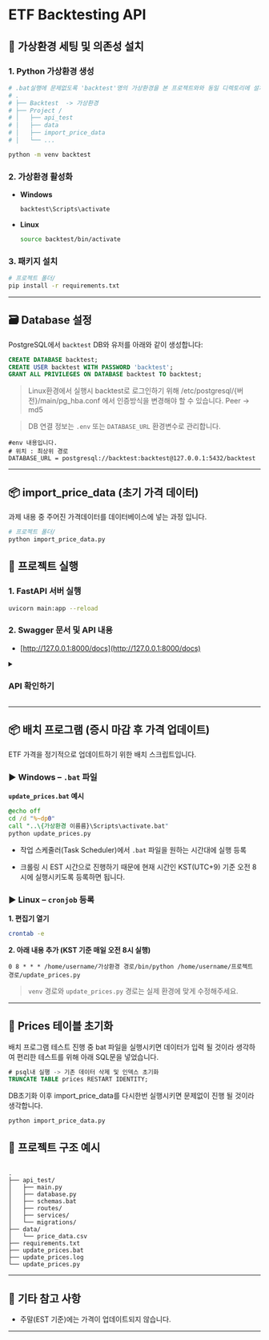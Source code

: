 # ETF Backtesting API


## 🔧 가상환경 세팅 및 의존성 설치

### 1. Python 가상환경 생성

```bash
# .bat실행에 문제없도록 'backtest'명의 가상환경을 본 프로젝트와와 동일 디렉토리에 설치 부탁드립니다.
# .
# ├── Backtest  -> 가상환경
# ├── Project /
# │   ├── api_test
# │   ├── data
# │   ├── import_price_data
# │   └── ...

python -m venv backtest
```


### 2. 가상환경 활성화

- **Windows**
  ```bash
  backtest\Scripts\activate
  ```

- **Linux**
  ```bash
  source backtest/bin/activate
  ```

### 3. 패키지 설치

```bash
# 프로젝트 폴더/
pip install -r requirements.txt
```

---
## 🗃️ Database 설정

PostgreSQL에서 `backtest` DB와 유저를 아래와 같이 생성합니다:

```sql
CREATE DATABASE backtest;
CREATE USER backtest WITH PASSWORD 'backtest';
GRANT ALL PRIVILEGES ON DATABASE backtest TO backtest;
```
> Linux환경에서 실행시 backtest로 로그인하기 위해 /etc/postgresql/{버전}/main/pg_hba.conf 에서 인증방식을 변경해야 할 수 있습니다. Peer -> md5

> DB 연결 정보는 `.env` 또는 `DATABASE_URL` 환경변수로 관리합니다.

```
#env 내용입니다.
# 위치 : 최상위 경로
DATABASE_URL = postgresql://backtest:backtest@127.0.0.1:5432/backtest
```

---
## 📦 import_price_data (초기 가격 데이터)
과제 내용 중 주어진 가격데이터를 데이터베이스에 넣는 과정 입니다.
```bash
# 프로젝트 폴더/
python import_price_data.py
```

## 🏃 프로젝트 실행

### 1. FastAPI 서버 실행

```bash
uvicorn main:app --reload
```

### 2. Swagger 문서 및 API 내용
- [http://127.0.0.1:8000/docs](http://127.0.0.1:8000/docs)


<details>
<summary> <h3><b>API 확인하기</b></h3> </summary>

#### 공통 정보

| 항목 | 내용 |
|------|------|
| Base URL | `/backtest` |
| Response Format | JSON |
| Auth | 없음 |

---

#### 기능 1. 백테스트 실행 및 저장

- **Method**: `POST`
- **URL**: `/backtest/run`
- **Description**: 입력값을 바탕으로 백테스트 계산 후 DB에 저장하고 결과 반환

##### ✅ Request Body
```json
{
  "start_year": 2020,
  "start_month": 1,
  "trade_day": 10,
  "initial_balance": 1000,
  "fee_rate": 0.001,
  "weight_months": 6
}
```

##### ✅ Response
```json
{
  "data_id": 1,
  "output": {
    "total_return": 0.66,
    "cagr": 0.1043,
    "vol": 0.121,
    "sharpe": 0.86,
    "mdd": -0.1947
  },
  "last_rebalance_weight": [
    ["SPY", 0.5],
    ["QQQ", 0.5],
    ["BIL", 0.0]
  ]
}
```
---

#### 기능  2. 백테스트 전체 목록 조회

- **Method**: `GET`
- **URL**: `/backtest/`
- **Description**: 저장된 모든 백테스트 `data_id`와 마지막 리밸런싱 비중 반환

##### ✅ Response
```json
[
  {
    "data_id": 1,
    "last_rebalance_weight": [["SPY", 0.5], ["QQQ", 0.5], ["BIL", 0.0]]
  },
  {
    "data_id": 2,
    "last_rebalance_weight": [["GLD", 0.5], ["QQQ", 0.5], ["BIL", 0.0]]
  }
]
```
---

#### 기능 3. 특정 백테스트 결과 조회

- **Method**: `GET`
- **URL**: `/backtest/{data_id}`
- **Description**: 특정 `data_id`의 입력값 + 통계 + 마지막 리밸런싱 비중 반환

##### ✅ Response
```json
{
  "input": {
    "start_year": 2020,
    "start_month": 1,
    "invest": 1000,
    "trade_date": 10,
    "cost": 0.001,
    "caculate_month": 6
  },
  "output": {
    "data_id": 1,
    "total_return": 0.66,
    "cagr": 0.1043,
    "vol": 0.121,
    "sharpe": 0.86,
    "mdd": -0.1947
  },
  "last_rebalance_weight": [
    ["SPY", 0.5],
    ["QQQ", 0.5],
    ["BIL", 0.0]
  ]
}
```
---

#### 기능 4. 백테스트 삭제

- **Method**: `DELETE`
- **URL**: `/backtest/{data_id}`
- **Description**: 특정 `data_id`의 백테스트 결과 삭제

##### ✅ Response
```json
{
  "data_id": 2
}
```

#### 테스트용 API

| Endpoint | 설명 |
|----------|------|
| `/backtest/test` | 매매 date 및 ETF 가격 DataFrame을 JSON으로 반환 |

</details>

---

## 📦 배치 프로그램 (증시 마감 후 가격 업데이트)

ETF 가격을 정기적으로 업데이트하기 위한 배치 스크립트입니다.

### ▶ Windows – `.bat` 파일

**`update_prices.bat` 예시**

```bat
@echo off
cd /d "%~dp0"  
call "..\{가상환경 이름름}\Scripts\activate.bat"
python update_prices.py
```

- 작업 스케줄러(Task Scheduler)에서 `.bat` 파일을 원하는 시간대에 실행 등록

- 크롤링 시 EST 시간으로 진행하기 때문에 현재 시간인 KST(UTC+9) 기준 오전 8시에 실행시키도록 등록하면 됩니다.

### ▶ Linux – `cronjob` 등록

**1. 편집기 열기**
```bash
crontab -e
```

**2. 아래 내용 추가 (KST 기준 매일 오전 8시 실행)**
```cron
0 8 * * * /home/username/가상환경 경로/bin/python /home/username/프로젝트 경로/update_prices.py
```

> `venv` 경로와 `update_prices.py` 경로는 실제 환경에 맞게 수정해주세요.

---

## 📓 Prices 테이블 초기화

배치 프로그램 테스트 진행 중 bat 파일을 실행시키면 데이터가 입력 될 것이라 생각하여 편리한 테스트를 위해 아래 SQL문을 넣었습니다.
```sql
# psql내 실행 -> 기존 데이터 삭제 및 인덱스 초기화
TRUNCATE TABLE prices RESTART IDENTITY;
```

DB초기화 이후 import_price_data를 다시한번 실행시키면 문제없이 진행 될 것이라 생각합니다.
```
python import_price_data.py
```



## 📁 프로젝트 구조 예시

```

.
├── api_test/
│   ├── main.py
│   ├── database.py
│   ├── schemas.bat
│   ├── routes/
│   ├── services/
│   └── migrations/
├── data/
│   └── price_data.csv
├── requirements.txt
├── update_prices.bat
├── update_prices.log
└── update_prices.py
```

---

## 📌 기타 참고 사항
- 주말(EST 기준)에는 가격이 업데이트되지 않습니다.
---
